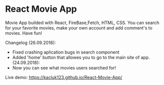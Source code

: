 # React Movie App
Movie App builded with React, FireBase,Fetch, HTML, CSS. You can search for your favorite movies, make your own account and add comment's to movies. Have fun!

Changelog
(26.09.2018):
- Fixed crashing aplication bugs in search component
- Added 'home' button that allowes you to go to the main site of app.
(24.09.2018):
- Now you can see what movies users searched for!

Live demo: https://kacluk123.github.io/React-Movie-App/




